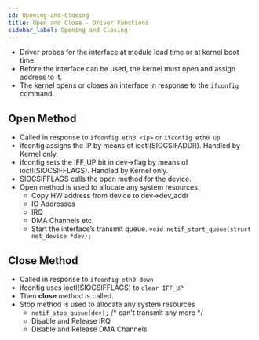 ```yaml
---
id: Opening-and-Closing
title: Open and Close - Driver Functions
sidebar_label: Opening and Closing
---
```


- Driver probes for the interface at module load time or at kernel boot time.
- Before the interface can be used, the kernel must open and assign address to it.
- The kernel opens or closes an interface in response to the `ifconfig` command.

## Open Method
- Called in response to `ifconfig eth0 <ip>` or `ifconfig eth0 up`
- ifconfig assigns the IP by means of ioctl(SIOCSIFADDR). Handled by Kernel only.
- ifconfig sets the IFF_UP bit in dev->flag by means of ioctl(SIOCSIFFLAGS). Handled by Kernel only.
- SIOCSIFFLAGS calls the open method for the device.
- Open method is used to allocate any system resources:
  - Copy HW address from device to dev->dev_addr
  - IO Addresses
  - IRQ
  - DMA Channels etc.
  - Start the interface’s transmit queue. `void netif_start_queue(struct net_device *dev);`

## Close Method

- Called in response to `ifconfig eth0 down`
- ifconfig uses ioctl(SIOCSIFFLAGS) to `clear IFF_UP`
- Then **close** method is called.
- Stop method is used to allocate any system resources
  - `netif_stop_queue(dev);` /* can't transmit any more */
  - Disable and Release IRQ
  - Disable and Release DMA Channels

